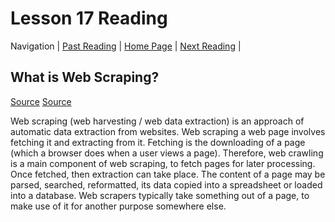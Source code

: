 # Lesson 17 Reading

Navigation | [Past Reading](../Read-16/README.md) | [Home Page](../README.md) | [Next Reading](../Read-26/README.md) |

## What is Web Scraping?

[Source](https://en.wikipedia.org/wiki/Web_scraping)
[Source](https://towardsdatascience.com/how-to-web-scrape-with-python-in-4-minutes-bc49186a8460)

Web scraping (web harvesting / web data extraction) is an approach of automatic data extraction from websites. Web scraping a web page involves fetching it and extracting from it. Fetching is the downloading of a page (which a browser does when a user views a page). Therefore, web crawling is a main component of web scraping, to fetch pages for later processing. Once fetched, then extraction can take place. The content of a page may be parsed, searched, reformatted, its data copied into a spreadsheet or loaded into a database. Web scrapers typically take something out of a page, to make use of it for another purpose somewhere else.
